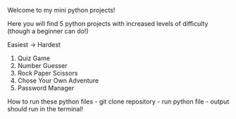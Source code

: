 Welcome to my mini python projects!

Here you will find 5 python projects with increased levels of difficulty (though a beginner can do!)

Easiest -> Hardest
1. Quiz Game
2. Number Guesser
3. Rock Paper Scissors
4. Chose Your Own Adventure
5. Password Manager


How to run these python files
    - git clone repository
    - run python file
    - output should run in the terminal!
